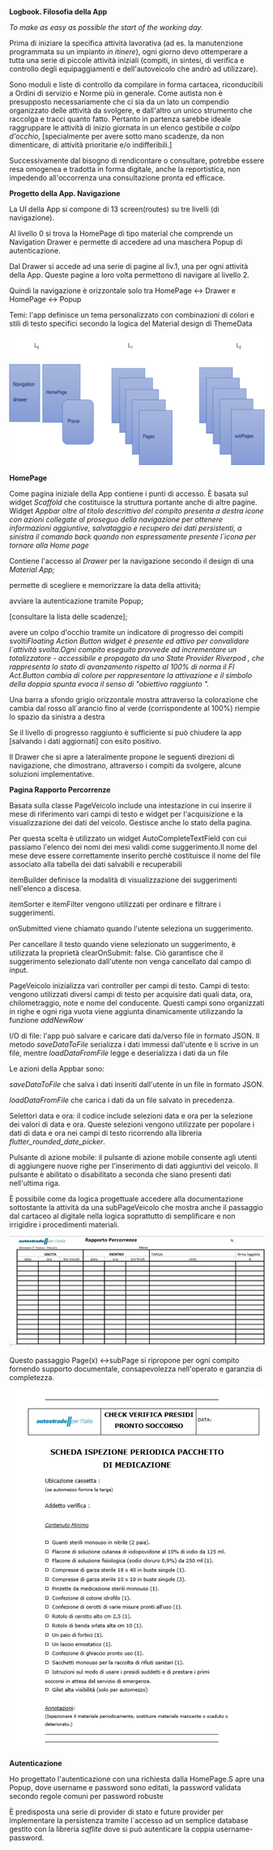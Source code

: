 **Logbook. Filosofia della App**

*To make as easy as possible the start of the working day.*

Prima di iniziare la specifica attività lavorativa (ad es. la
manutenzione programmata su un impianto *in itinere*), ogni giorno devo
ottemperare a tutta una serie di piccole attività iniziali (compiti, in
sintesi, di verifica e controllo degli equipaggiamenti e
dell\'autoveicolo che andrò ad utilizzare).

Sono moduli e liste di controllo da compilare in forma cartacea,
riconducibili a Ordini di servizio e Norme più in generale. Come autista
non è presupposto necessariamente che ci sia da un lato un compendio
organizzato delle attività da svolgere, e dall\'altro un unico strumento
che raccolga e tracci quanto fatto. Pertanto in partenza sarebbe ideale
raggruppare le attività di inizio giornata in un elenco gestibile *a
colpo d\'occhio*, \[specialmente per avere sotto mano scadenze, da non
dimenticare, di attività prioritarie e/o indifferibili.\]

Successivamente dal bisogno di rendicontare o consultare, potrebbe
essere resa omogenea e tradotta in forma digitale, anche la
reportistica, non impedendo all\'occorrenza una consultazione pronta ed
efficace.

**Progetto della App. Navigazione**

La UI della App si compone di 13 screen(routes) su tre livelli (di
navigazione).

Al livello 0 si trova la HomePage di tipo material che comprende un
Navigation Drawer e permette di accedere ad una maschera Popup di
autenticazione.

Dal Drawer si accede ad una serie di pagine al liv.1, una per ogni
attività della App. Queste pagine a loro volta permettono di navigare al
livello 2.

Quindi la navigazione è orizzontale solo tra HomePage \<-\> Drawer e
HomePage \<-\> Popup

Temi: l\'app definisce un tema personalizzato con combinazioni di colori
e stili di testo specifici secondo la logica del Material design di
ThemeData

![Struttura Navigazione](lib/assets/StrutturaNavigazione.png)


**HomePage**

Come pagina iniziale della App contiene i punti di accesso. È basata sul
widget *Scaffold* che costituisce la struttura portante anche di altre
pagine. Widget *Appbar oltre al titolo descrittivo del compito presenta
a destra icone con azioni collegate al proseguo della navigazione per
ottenere informazioni aggiuntive, salvataggio e recupero dei dati
persistenti, a sinistra il comando back quando non espressamente
presente l\`icona per tornare alla Home page*

Contiene l'accesso al *Drawer* per la navigazione secondo il design di
una *Material App;*

permette di scegliere e memorizzare la data della attività;

avviare la autenticazione tramite Popup;

\[consultare la lista delle scadenze\];

avere un colpo d'occhio tramite un indicatore di progresso dei compiti
svolti*Floating Action Button widget è presente ed attivo per
convalidare l\`attività svolta.Ogni compito eseguito provvede ad
incrementare un totalizzatore - accessibile e propagato da uno State
Provider Riverpod , che rappresenta lo stato di avanzamento rispetto al
100% di norma il Fl Act.Button cambia di colore per rappresentare la
attivazione e il simbolo della doppia spunta evoca il senso di
"obiettivo raggiunto ".*

Una barra a sfondo grigio orizzontale mostra attraverso la colorazione
che cambia dal rosso all\`arancio fino al verde (corrispondente al 100%)
riempie lo spazio da sinistra a destra

Se il livello di progresso raggiunto è sufficiente si può chiudere la
app \[salvando i dati aggiornati\] con esito positivo.

Il Drawer che si apre a lateralmente propone le seguenti direzioni di
navigazione, che dimostrano, attraverso i compiti da svolgere, alcune
soluzioni implementative.

**Pagina Rapporto Percorrenze**

Basata sulla classe PageVeicolo include una intestazione in cui inserire
il mese di riferimento vari campi di testo e widget per l\'acquisizione
e la visualizzazione dei dati del veicolo. Gestisce anche lo stato della
pagina.

Per questa scelta è utilizzato un widget AutoCompleteTextField con cui
passiamo l\'elenco dei nomi dei mesi validi come suggerimento.Il nome
del mese deve essere correttamente inserito perché costituisce il nome
del file associato alla tabella dei dati salvabili e recuperabili

itemBuilder definisce la modalità di visualizzazione dei suggerimenti
nell\'elenco a discesa.

itemSorter e itemFilter vengono utilizzati per ordinare e filtrare i
suggerimenti.

onSubmitted viene chiamato quando l\'utente seleziona un suggerimento.

Per cancellare il testo quando viene selezionato un suggerimento, è
utilizzata la proprietà clearOnSubmit: false. Ciò garantisce che il
suggerimento selezionato dall\'utente non venga cancellato dal campo di
input.

PageVeicolo inizializza vari controller per campi di testo. Campi di
testo: vengono utilizzati diversi campi di testo per acquisire dati
quali data, ora, chilometraggio, note e nome del conducente. Questi
campi sono organizzati in righe e ogni riga vuota viene aggiunta
dinamicamente utilizzando la funzione *addNewRow*

I/O di file: l\'app può salvare e caricare dati da/verso file in formato
JSON. Il metodo *saveDataToFile* serializza i dati immessi dall\'utente
e li scrive in un file, mentre *loadDataFromFile* legge e deserializza i
dati da un file

Le azioni della Appbar sono:

*saveDataToFile* che salva i dati inseriti dall\'utente in un file in
formato JSON.

*loadDataFromFile* che carica i dati da un file salvato in precedenza.

Selettori data e ora: il codice include selezioni data e ora per la
selezione dei valori di data e ora. Queste selezioni vengono utilizzate
per popolare i dati di data e ora nei campi di testo ricorrendo alla
libreria *flutter_rounded_date_picker*.

Pulsante di azione mobile: il pulsante di azione mobile consente agli
utenti di aggiungere nuove righe per l\'inserimento di dati aggiuntivi
del veicolo. Il pulsante è abilitato o disabilitato a seconda che siano
presenti dati nell\'ultima riga.

È possibile come da logica progettuale accedere alla documentazione
sottostante la attività da una subPageVeicolo che mostra anche il
passaggio dal cartaceo al digitale nella logica soprattutto di
semplificare e non irrigidire i procedimenti materiali.

![Rapporto percorrenze](lib/assets/RapportoPercorrenze.png)

Questo passaggio Page(x) \<-\>subPage si ripropone per ogni compito
fornendo supporto documentale, consapevolezza nell'operato e garanzia di
completezza.

![Primo Soccorso](lib/assets/Scheda_Ispezione_Periodica_Pacchetto_Di_Medicazione.PNG)

**Autenticazione**

Ho progettato l'autenticazione con una richiesta dalla HomePage.S apre
una Popup, dove username e password sono editati, la password validata
secondo regole comuni per password robuste

È predisposta una serie di provider di stato e future provider per
implementare la persistenza tramite l\`accesso ad un semplice database
gestito con la libreria *sqflite* dove si può autenticare la coppia
username-password.
